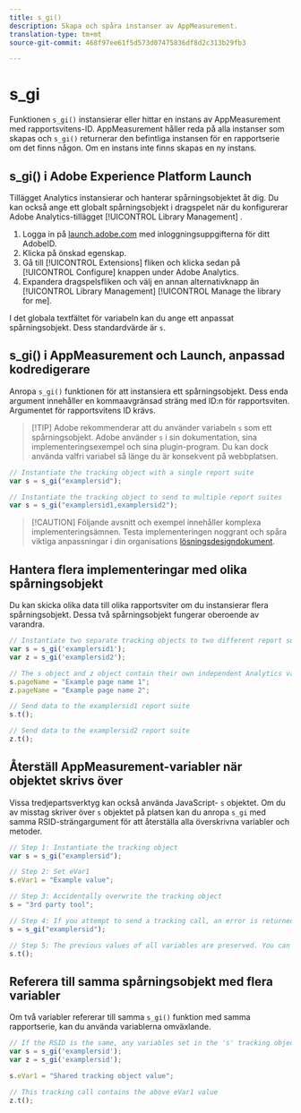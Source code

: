 ```yaml
---
title: s_gi()
description: Skapa och spåra instanser av AppMeasurement.
translation-type: tm+mt
source-git-commit: 468f97ee61f5d573d07475836df8d2c313b29fb3

---
```



# s_gi

Funktionen `s_gi()` instansierar eller hittar en instans av AppMeasurement med rapportsvitens-ID. AppMeasurement håller reda på alla instanser som skapas och `s_gi()` returnerar den befintliga instansen för en rapportserie om det finns någon. Om en instans inte finns skapas en ny instans.

## s_gi() i Adobe Experience Platform Launch

Tillägget Analytics instansierar och hanterar spårningsobjektet åt dig. Du kan också ange ett globalt spårningsobjekt i dragspelet när du konfigurerar Adobe Analytics-tillägget [!UICONTROL Library Management] .

1. Logga in på [launch.adobe.com](https://launch.adobe.com) med inloggningsuppgifterna för ditt AdobeID.
2. Klicka på önskad egenskap.
3. Gå till [!UICONTROL Extensions] fliken och klicka sedan på [!UICONTROL Configure] knappen under Adobe Analytics.
4. Expandera dragspelsfliken och välj en annan alternativknapp än [!UICONTROL Library Management] [!UICONTROL Manage the library for me].

I det globala textfältet för variabeln kan du ange ett anpassat spårningsobjekt. Dess standardvärde är `s`.

## s_gi() i AppMeasurement och Launch, anpassad kodredigerare

Anropa `s_gi()` funktionen för att instansiera ett spårningsobjekt. Dess enda argument innehåller en kommaavgränsad sträng med ID:n för rapportsviten. Argumentet för rapportsvitens ID krävs.

> [!TIP] Adobe rekommenderar att du använder variabeln `s` som ett spårningsobjekt. Adobe använder `s` i sin dokumentation, sina implementeringsexempel och sina plugin-program. Du kan dock använda valfri variabel så länge du är konsekvent på webbplatsen.

```js
// Instantiate the tracking object with a single report suite
var s = s_gi("examplersid");

// Instantiate the tracking object to send to multiple report suites
var s = s_gi("examplersid1,examplersid2");
```

> [!CAUTION] Följande avsnitt och exempel innehåller komplexa implementeringsämnen. Testa implementeringen noggrant och spåra viktiga anpassningar i din organisations [lösningsdesigndokument](../../prepare/solution-design.md).

## Hantera flera implementeringar med olika spårningsobjekt

Du kan skicka olika data till olika rapportsviter om du instansierar flera spårningsobjekt. Dessa två spårningsobjekt fungerar oberoende av varandra.

```js
// Instantiate two separate tracking objects to two different report suites
var s = s_gi('examplersid1');
var z = s_gi('examplersid2');

// The s object and z object contain their own independent Analytics variables simultaneously
s.pageName = "Example page name 1";
z.pageName = "Example page name 2";

// Send data to the examplersid1 report suite
s.t();

// Send data to the examplersid2 report suite
z.t();
```

## Återställ AppMeasurement-variabler när objektet skrivs över

Vissa tredjepartsverktyg kan också använda JavaScript- `s` objektet. Om du av misstag skriver över `s` objektet på platsen kan du anropa `s_gi` med samma RSID-strängargument för att återställa alla överskrivna variabler och metoder.

```js
// Step 1: Instantiate the tracking object
var s = s_gi("examplersid");

// Step 2: Set eVar1
s.eVar1 = "Example value";

// Step 3: Accidentally overwrite the tracking object
s = "3rd party tool";

// Step 4: If you attempt to send a tracking call, an error is returned. Instead, re-instantiate the tracking object
s = s_gi("examplersid");

// Step 5: The previous values of all variables are preserved. You can send a tracking call and eVar1 is correctly set
s.t();
```

## Referera till samma spårningsobjekt med flera variabler

Om två variabler refererar till samma `s_gi()` funktion med samma rapportserie, kan du använda variablerna omväxlande.

```js
// If the RSID is the same, any variables set in the 's' tracking object also get set in 'z' tracking object
var s = s_gi('examplersid');
var z = s_gi('examplersid');

s.eVar1 = "Shared tracking object value";

// This tracking call contains the above eVar1 value
z.t();
```
